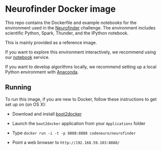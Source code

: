 # Neurofinder Docker image

This repo contains the Dockerfile and example notebooks for the environment used in the [Neurofinder](http://neurofinder.codeneuro.org) challenge. The environment includes scientific Python, Spark, Thunder, and the IPython notebook.

This is mainly provided as a reference image.

If you want to explore this environment interactively, we recommend using our [notebook](http://notebooks.codeneuro.org) service.

If you want to develop algorithms locally, we recommend setting up a local Python environment with [Anaconda](https://store.continuum.io/cshop/anaconda/).

## Running

To run this image, if you are new to Docker, follow these instructions to get set up on (on OS X):

- Download and install [boot2docker](https://github.com/boot2docker/osx-installer/releases/tag/v1.7.1)

- Launch the `boot2docker` application from your `Applications` folder

- Type `docker run -i -t -p 8888:8888 codeneuro/neurofinder`

- Point a web browser to `http://192.168.59.103:8888/`
